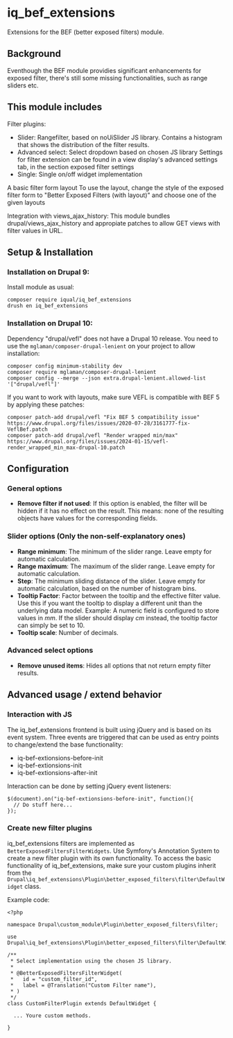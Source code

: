 # iq_bef_extensions

Extensions for the BEF (better exposed filters) module.

## Background
Eventhough the BEF module providies significant enhancements for exposed filter, there's still some missing functionalities, such as range sliders etc.

## This module includes
Filter plugins:
- Slider: Rangefilter, based on noUiSlider JS library. Contains a histogram that shows the distribution of the filter results.
- Advanced select: Select dropdown based on chosen JS library
Settings for filter extension can be found in a view display's advanced settings tab, in the section exposed filter settings
- Single: Single on/off widget implementation

A basic filter form layout
To use the layout, change the style of the exposed filter form to "Better Exposed Filters (with layout)" and choose one of the given layouts

Integration with views_ajax_history:
This module bundles drupal/views_ajax_history and appropiate patches to allow GET views with filter values in URL.

## Setup & Installation

### Installation on Drupal 9:

Install module as usual:

    composer require iqual/iq_bef_extensions
    drush en iq_bef_extensions

### Installation on Drupal 10:

Dependency "drupal/vefl" does not have a Drupal 10 release. You need to use the `mglaman/composer-drupal-lenient` on your project to allow installation:

    composer config minimum-stability dev
    composer require mglaman/composer-drupal-lenient
    composer config --merge --json extra.drupal-lenient.allowed-list '["drupal/vefl"]'

If you want to work with layouts, make sure VEFL is compatible with BEF 5 by applying these patches:

    composer patch-add drupal/vefl "Fix BEF 5 compatibility issue" https://www.drupal.org/files/issues/2020-07-28/3161777-fix-VeflBef.patch
    composer patch-add drupal/vefl "Render wrapped min/max" https://www.drupal.org/files/issues/2024-01-15/vefl-render_wrapped_min_max-drupal-10.patch

## Configuration

### General options
- **Remove filter if not used**: If this option is enabled, the filter will be hidden if it has no effect on the result. This means: none of the resulting objects have values for the corresponding fields.

### Slider options (Only the non-self-explanatory ones)
- **Range minimum**: The minimum of the slider range. Leave empty for automatic calculation.
- **Range maximum**: The maximum of the slider range. Leave empty for automatic calculation.
- **Step**: The minimum sliding distance of the slider. Leave empty for automatic calculation, based on the number of histogram bins.
- **Tooltip Factor**: Factor between the tooltip and the effective filter value. Use this if you want the tooltip to display a different unit than the underlying data model. Example: A numeric field is configured to store values in *mm*. If the slider should display *cm* instead, the tooltip factor can simply be set to 10.
- **Tooltip scale**: Number of decimals.

### Advanced select options
- **Remove unused items**: Hides all options that not return empty filter results.

## Advanced usage / extend behavior

### Interaction with JS

The iq_bef_extensions frontend is built using jQuery and is based on its event system. Three events are triggered that can be used as entry points to change/extend the base functionality:

- iq-bef-extionsions-before-init
- iq-bef-extionsions-init
- iq-bef-extionsions-after-init

Interaction can be done by setting jQuery event listeners:

    $(document).on("iq-bef-extionsions-before-init", function(){
      // Do stuff here...
    });

### Create new filter plugins

iq_bef_extensions filters are implemented as `BetterExposedFiltersFilterWidgets`. Use Symfony's Annotation System to create a new filter plugin with its own functionality. To access the basic functionality of iq_bef_extensions, make sure your custom plugins inherit from the `Drupal\iq_bef_extensions\Plugin\better_exposed_filters\filter\DefaultWidget` class.


Example code:

    <?php

    namespace Drupal\custom_module\Plugin\better_exposed_filters\filter;

    use Drupal\iq_bef_extensions\Plugin\better_exposed_filters\filter\DefaultWidget;

    /**
     * Select implementation using the chosen JS library.
     *
     * @BetterExposedFiltersFilterWidget(
     *   id = "custom_filter_id",
     *   label = @Translation("Custom Filter name"),
     * )
     */
    class CustomFilterPlugin extends DefaultWidget {

      ... Youre custom methods.

    }
